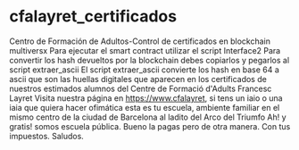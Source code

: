 # cfalayret_certificados
Centro de Formación de Adultos-Control de certificados en blockchain multiversx
Para ejecutar el smart contract utilizar el script Interface2
Para convertir los hash devueltos por la blockchain debes copiarlos y pegarlos al script extraer_ascii
El script extraer_ascii convierte los hash en base 64 a ascii que son las huellas digitales que aparecen
en los certificados de nuestros estimados alumnos del Centre de Formació d'Adults Francesc Layret
Visita nuestra página en https://www.cfalayret, si tens un iaio o una iaia que quiera hacer ofimática 
esta es tu escuela, ambiente familiar en el mismo centro de la ciudad de Barcelona al ladito del Arco del Triumfo
Ah! y gratis! somos escuela pública. Bueno la pagas pero de otra manera. Con tus impuestos.
Saludos.
